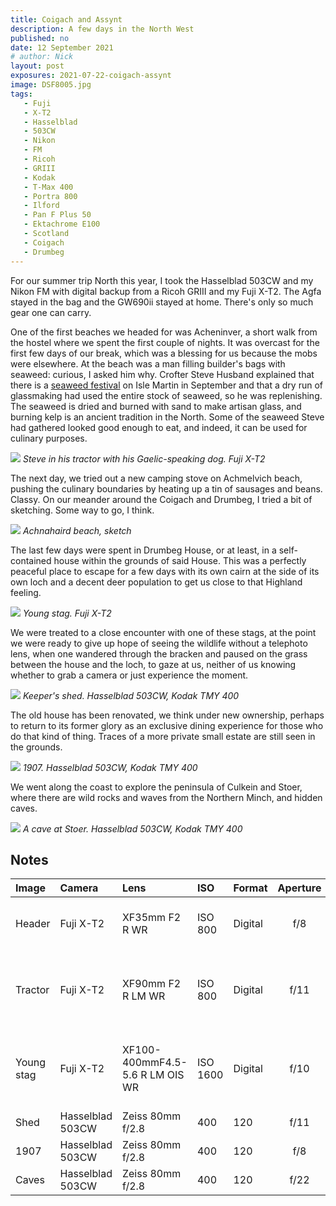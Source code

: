 ```yaml
---
title: Coigach and Assynt
description: A few days in the North West
published: no
date: 12 September 2021
# author: Nick
layout: post
exposures: 2021-07-22-coigach-assynt
image: DSF8005.jpg
tags:
   - Fuji
   - X-T2
   - Hasselblad
   - 503CW
   - Nikon
   - FM
   - Ricoh
   - GRIII
   - Kodak
   - T-Max 400
   - Portra 800
   - Ilford
   - Pan F Plus 50
   - Ektachrome E100
   - Scotland
   - Coigach
   - Drumbeg
---
```


For our summer trip North this year, I took the Hasselblad 503CW and my Nikon FM with digital backup from a Ricoh GRIII and my Fuji X-T2. The Agfa stayed in the bag and the GW690ii stayed at home. There's only so much gear one can carry.

One of the first beaches we headed for was Acheninver, a short walk from the hostel where we spent the first couple of nights. It was overcast for the first few days of our break, which was a blessing for us because the mobs were elsewhere. At the beach was a man filling builder's bags with seaweed: curious, I asked him why. Crofter Steve Husband explained that there is a [seaweed festival](https://www.islemartin.org/isle-martin-seaweed-festival-home/) on Isle Martin in September and that a dry run of glassmaking had used the entire stock of seaweed, so he was replenishing. The seaweed is dried and burned with sand to make artisan glass, and burning kelp is an ancient tradition in the North. Some of the seaweed Steve had gathered looked good enough to eat, and indeed, it can be used for culinary purposes.

![](/img/DSF7975.jpg)
*Steve in his tractor with his Gaelic-speaking dog. Fuji X-T2*

The next day, we tried out a new camping stove on Achmelvich beach, pushing the culinary boundaries by heating up a tin of sausages and beans. Classy. On our meander around the Coigach and Drumbeg, I tried a bit of sketching. Some way to go, I think.

![](/img/IMG_9378.jpg)
*Achnahaird beach, sketch*

The last few days were spent in Drumbeg House, or at least, in a self-contained house within the grounds of said House. This was a perfectly peaceful place to escape for a few days with its own cairn at the side of its own loch and a decent deer population to get us close to that Highland feeling.

![](/img/DSF8099.jpg)
*Young stag. Fuji X-T2*

We were treated to a close encounter with one of these stags, at the point we were ready to give up hope of seeing the wildlife without a telephoto lens, when one wandered through the bracken and paused on the grass between the house and the loch, to gaze at us, neither of us knowing whether to grab a camera or just experience the moment.

![](/img/Kodak-TMY-400-20210912_17513046.jpg)
*Keeper's shed. Hasselblad 503CW, Kodak TMY 400*

The old house has been renovated, we think under new ownership, perhaps to return to its former glory as an exclusive dining experience for those who do that kind of thing. Traces of a more private small estate are still seen in the grounds.
![](/img/Kodak-TMY-400-20210912_19434344.jpg)
*1907. Hasselblad 503CW, Kodak TMY 400*

We went along the coast to explore the peninsula of Culkein and Stoer, where there are wild rocks and waves from the Northern Minch, and hidden caves.

![](/img/Kodak-TMY-400-20210912_20371219.jpg)
*A cave at Stoer. Hasselblad 503CW, Kodak TMY 400*

## Notes

Image|Camera|Lens|ISO|Format|Aperture|Shutter|Comment
:----|:-----|:---|:---|:----|:------:|:----:|:------
Header|Fuji X-T2|XF35mm F2 R WR|ISO 800|Digital|f/8|1/250s|Adjusted in Capture One.
Tractor|Fuji X-T2|XF90mm F2 R LM WR|ISO 800|Digital|f/11|1/500s|Cropped & adjusted in Capture One.
Young stag|Fuji X-T2|XF100-400mmF4.5-5.6 R LM OIS WR|ISO 1600|Digital|f/10|1/500s|Cropped & adjusted in Capture One.
Shed|Hasselblad 503CW|Zeiss 80mm f/2.8|400|120|f/11|1/8s
1907|Hasselblad 503CW|Zeiss 80mm f/2.8|400|120|f/8|1/4s|Cropped
Caves|Hasselblad 503CW|Zeiss 80mm f/2.8|400|120|f/22|1/8s


